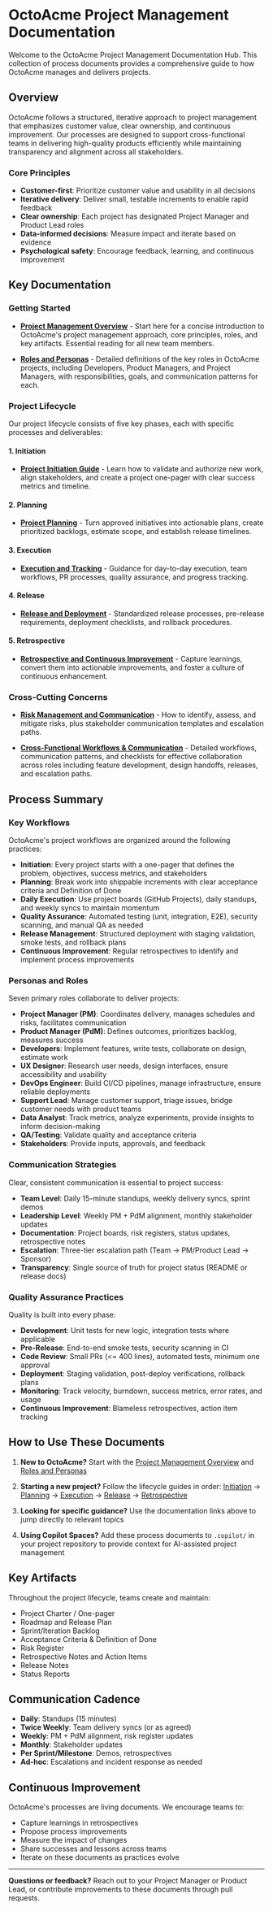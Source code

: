 # OctoAcme Project Management Documentation

Welcome to the OctoAcme Project Management Documentation Hub. This collection of process documents provides a comprehensive guide to how OctoAcme manages and delivers projects.

## Overview

OctoAcme follows a structured, iterative approach to project management that emphasizes customer value, clear ownership, and continuous improvement. Our processes are designed to support cross-functional teams in delivering high-quality products efficiently while maintaining transparency and alignment across all stakeholders.

### Core Principles

- **Customer-first**: Prioritize customer value and usability in all decisions
- **Iterative delivery**: Deliver small, testable increments to enable rapid feedback
- **Clear ownership**: Each project has designated Project Manager and Product Lead roles
- **Data-informed decisions**: Measure impact and iterate based on evidence
- **Psychological safety**: Encourage feedback, learning, and continuous improvement

## Key Documentation

### Getting Started

- **[Project Management Overview](octoacme-project-management-overview.md)** - Start here for a concise introduction to OctoAcme's project management approach, core principles, roles, and key artifacts. Essential reading for all new team members.

- **[Roles and Personas](octoacme-roles-and-personas.md)** - Detailed definitions of the key roles in OctoAcme projects, including Developers, Product Managers, and Project Managers, with responsibilities, goals, and communication patterns for each.

### Project Lifecycle

Our project lifecycle consists of five key phases, each with specific processes and deliverables:

#### 1. Initiation
- **[Project Initiation Guide](octoacme-project-initiation.md)** - Learn how to validate and authorize new work, align stakeholders, and create a project one-pager with clear success metrics and timeline.

#### 2. Planning
- **[Project Planning](octoacme-project-planning.md)** - Turn approved initiatives into actionable plans, create prioritized backlogs, estimate scope, and establish release timelines.

#### 3. Execution
- **[Execution and Tracking](octoacme-execution-and-tracking.md)** - Guidance for day-to-day execution, team workflows, PR processes, quality assurance, and progress tracking.

#### 4. Release
- **[Release and Deployment](octoacme-release-and-deployment.md)** - Standardized release processes, pre-release requirements, deployment checklists, and rollback procedures.

#### 5. Retrospective
- **[Retrospective and Continuous Improvement](octoacme-retrospective-and-continuous-improvement.md)** - Capture learnings, convert them into actionable improvements, and foster a culture of continuous enhancement.

### Cross-Cutting Concerns

- **[Risk Management and Communication](octoacme-risks-and-communication.md)** - How to identify, assess, and mitigate risks, plus stakeholder communication templates and escalation paths.

- **[Cross-Functional Workflows & Communication](octoacme-cross-functional-workflows.md)** - Detailed workflows, communication patterns, and checklists for effective collaboration across roles including feature development, design handoffs, releases, and escalation paths.

## Process Summary

### Key Workflows

OctoAcme's project workflows are organized around the following practices:

- **Initiation**: Every project starts with a one-pager that defines the problem, objectives, success metrics, and stakeholders
- **Planning**: Break work into shippable increments with clear acceptance criteria and Definition of Done
- **Daily Execution**: Use project boards (GitHub Projects), daily standups, and weekly syncs to maintain momentum
- **Quality Assurance**: Automated testing (unit, integration, E2E), security scanning, and manual QA as needed
- **Release Management**: Structured deployment with staging validation, smoke tests, and rollback plans
- **Continuous Improvement**: Regular retrospectives to identify and implement process improvements

### Personas and Roles

Seven primary roles collaborate to deliver projects:

- **Project Manager (PM)**: Coordinates delivery, manages schedules and risks, facilitates communication
- **Product Manager (PdM)**: Defines outcomes, prioritizes backlog, measures success
- **Developers**: Implement features, write tests, collaborate on design, estimate work
- **UX Designer**: Research user needs, design interfaces, ensure accessibility and usability
- **DevOps Engineer**: Build CI/CD pipelines, manage infrastructure, ensure reliable deployments
- **Support Lead**: Manage customer support, triage issues, bridge customer needs with product teams
- **Data Analyst**: Track metrics, analyze experiments, provide insights to inform decision-making
- **QA/Testing**: Validate quality and acceptance criteria
- **Stakeholders**: Provide inputs, approvals, and feedback

### Communication Strategies

Clear, consistent communication is essential to project success:

- **Team Level**: Daily 15-minute standups, weekly delivery syncs, sprint demos
- **Leadership Level**: Weekly PM + PdM alignment, monthly stakeholder updates
- **Documentation**: Project boards, risk registers, status updates, retrospective notes
- **Escalation**: Three-tier escalation path (Team → PM/Product Lead → Sponsor)
- **Transparency**: Single source of truth for project status (README or release docs)

### Quality Assurance Practices

Quality is built into every phase:

- **Development**: Unit tests for new logic, integration tests where applicable
- **Pre-Release**: End-to-end smoke tests, security scanning in CI
- **Code Review**: Small PRs (<= 400 lines), automated tests, minimum one approval
- **Deployment**: Staging validation, post-deploy verifications, rollback plans
- **Monitoring**: Track velocity, burndown, success metrics, error rates, and usage
- **Continuous Improvement**: Blameless retrospectives, action item tracking

## How to Use These Documents

1. **New to OctoAcme?** Start with the [Project Management Overview](octoacme-project-management-overview.md) and [Roles and Personas](octoacme-roles-and-personas.md)

2. **Starting a new project?** Follow the lifecycle guides in order: [Initiation](octoacme-project-initiation.md) → [Planning](octoacme-project-planning.md) → [Execution](octoacme-execution-and-tracking.md) → [Release](octoacme-release-and-deployment.md) → [Retrospective](octoacme-retrospective-and-continuous-improvement.md)

3. **Looking for specific guidance?** Use the documentation links above to jump directly to relevant topics

4. **Using Copilot Spaces?** Add these process documents to `.copilot/` in your project repository to provide context for AI-assisted project management

## Key Artifacts

Throughout the project lifecycle, teams create and maintain:

- Project Charter / One-pager
- Roadmap and Release Plan
- Sprint/Iteration Backlog
- Acceptance Criteria & Definition of Done
- Risk Register
- Retrospective Notes and Action Items
- Release Notes
- Status Reports

## Communication Cadence

- **Daily**: Standups (15 minutes)
- **Twice Weekly**: Team delivery syncs (or as agreed)
- **Weekly**: PM + PdM alignment, risk register updates
- **Monthly**: Stakeholder updates
- **Per Sprint/Milestone**: Demos, retrospectives
- **Ad-hoc**: Escalations and incident response as needed

## Continuous Improvement

OctoAcme's processes are living documents. We encourage teams to:

- Capture learnings in retrospectives
- Propose process improvements
- Measure the impact of changes
- Share successes and lessons across teams
- Iterate on these documents as practices evolve

---

**Questions or feedback?** Reach out to your Project Manager or Product Lead, or contribute improvements to these documents through pull requests.
